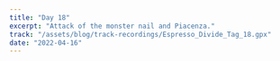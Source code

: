```yaml
---
title: "Day 18"
excerpt: "Attack of the monster nail and Piacenza."
track: "/assets/blog/track-recordings/Espresso_Divide_Tag_18.gpx"
date: "2022-04-16"
---
```

